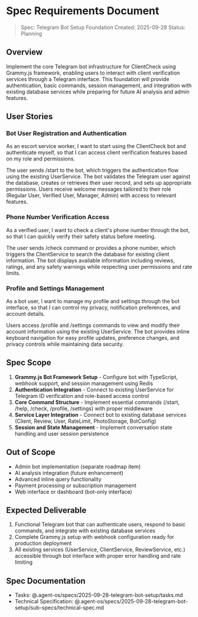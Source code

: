 # Spec Requirements Document

> Spec: Telegram Bot Setup Foundation
> Created: 2025-09-28
> Status: Planning

## Overview

Implement the core Telegram bot infrastructure for ClientCheck using Grammy.js framework, enabling users to interact with client verification services through a Telegram interface. This foundation will provide authentication, basic commands, session management, and integration with existing database services while preparing for future AI analysis and admin features.

## User Stories

### Bot User Registration and Authentication
As an escort service worker, I want to start using the ClientCheck bot and authenticate myself, so that I can access client verification features based on my role and permissions.

The user sends /start to the bot, which triggers the authentication flow using the existing UserService. The bot validates the Telegram user against the database, creates or retrieves their user record, and sets up appropriate permissions. Users receive welcome messages tailored to their role (Regular User, Verified User, Manager, Admin) with access to relevant features.

### Phone Number Verification Access
As a verified user, I want to check a client's phone number through the bot, so that I can quickly verify their safety status before meeting.

The user sends /check command or provides a phone number, which triggers the ClientService to search the database for existing client information. The bot displays available information including reviews, ratings, and any safety warnings while respecting user permissions and rate limits.

### Profile and Settings Management
As a bot user, I want to manage my profile and settings through the bot interface, so that I can control my privacy, notification preferences, and account details.

Users access /profile and /settings commands to view and modify their account information using the existing UserService. The bot provides inline keyboard navigation for easy profile updates, preference changes, and privacy controls while maintaining data security.

## Spec Scope

1. **Grammy.js Bot Framework Setup** - Configure bot with TypeScript, webhook support, and session management using Redis
2. **Authentication Integration** - Connect to existing UserService for Telegram ID verification and role-based access control
3. **Core Command Structure** - Implement essential commands (/start, /help, /check, /profile, /settings) with proper middleware
4. **Service Layer Integration** - Connect bot to existing database services (Client, Review, User, RateLimit, PhotoStorage, BotConfig)
5. **Session and State Management** - Implement conversation state handling and user session persistence

## Out of Scope

- Admin bot implementation (separate roadmap item)
- AI analysis integration (future enhancement)
- Advanced inline query functionality
- Payment processing or subscription management
- Web interface or dashboard (bot-only interface)

## Expected Deliverable

1. Functional Telegram bot that can authenticate users, respond to basic commands, and integrate with existing database services
2. Complete Grammy.js setup with webhook configuration ready for production deployment
3. All existing services (UserService, ClientService, ReviewService, etc.) accessible through bot interface with proper error handling and rate limiting

## Spec Documentation

- Tasks: @.agent-os/specs/2025-09-28-telegram-bot-setup/tasks.md
- Technical Specification: @.agent-os/specs/2025-09-28-telegram-bot-setup/sub-specs/technical-spec.md